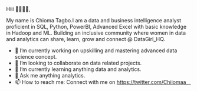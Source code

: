 Hiii 👋🏾👩🏾‍,

My name is Chioma Tagbo.I am a data and business intelligence analyst proficient in SQL, Python, PowerBI, Advanced Excel with basic knowledge in Hadoop and ML. Building an inclusive community where women in data and analytics can share, learn, grow and connect @ DataGirl_HQ.
- 🔭 I’m currently working on upskilling and mastering advanced data science concept.
- 👯 I’m looking to collaborate on data related projects. 
- 🌱 I’m currently learning anything data and analytics.
- 💬 Ask me anything analytics.
- 📫 How to reach me: Connect with me on https://twitter.com/Chiiomaa__  
